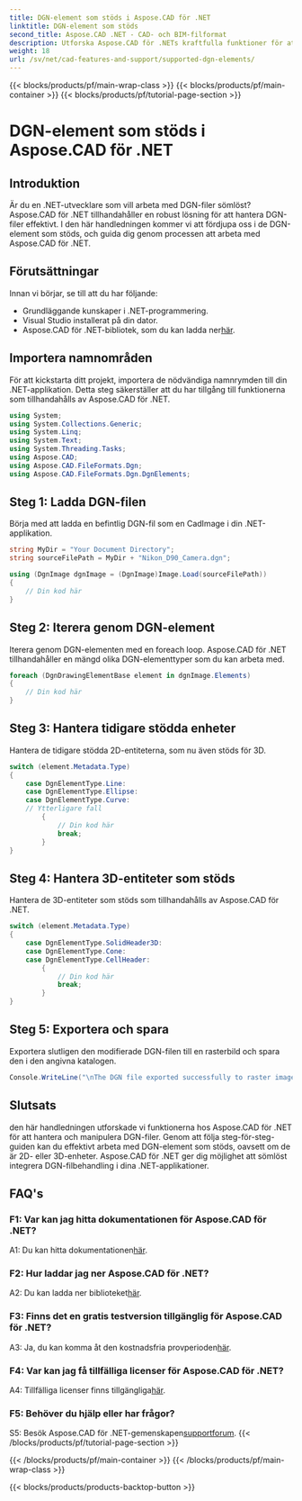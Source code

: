 ```yaml
---
title: DGN-element som stöds i Aspose.CAD för .NET
linktitle: DGN-element som stöds
second_title: Aspose.CAD .NET - CAD- och BIM-filformat
description: Utforska Aspose.CAD för .NETs kraftfulla funktioner för att hantera DGN-filer. Följ vår steg-för-steg-guide för att arbeta sömlöst med 2D- och 3D-element.
weight: 18
url: /sv/net/cad-features-and-support/supported-dgn-elements/
---
```


{{< blocks/products/pf/main-wrap-class >}}
{{< blocks/products/pf/main-container >}}
{{< blocks/products/pf/tutorial-page-section >}}

# DGN-element som stöds i Aspose.CAD för .NET

## Introduktion

Är du en .NET-utvecklare som vill arbeta med DGN-filer sömlöst? Aspose.CAD för .NET tillhandahåller en robust lösning för att hantera DGN-filer effektivt. I den här handledningen kommer vi att fördjupa oss i de DGN-element som stöds, och guida dig genom processen att arbeta med Aspose.CAD för .NET.

## Förutsättningar

Innan vi börjar, se till att du har följande:

- Grundläggande kunskaper i .NET-programmering.
- Visual Studio installerat på din dator.
-  Aspose.CAD för .NET-bibliotek, som du kan ladda ner[här](https://releases.aspose.com/cad/net/).

## Importera namnområden

För att kickstarta ditt projekt, importera de nödvändiga namnrymden till din .NET-applikation. Detta steg säkerställer att du har tillgång till funktionerna som tillhandahålls av Aspose.CAD för .NET.

```csharp
using System;
using System.Collections.Generic;
using System.Linq;
using System.Text;
using System.Threading.Tasks;
using Aspose.CAD;
using Aspose.CAD.FileFormats.Dgn;
using Aspose.CAD.FileFormats.Dgn.DgnElements;
```

## Steg 1: Ladda DGN-filen

Börja med att ladda en befintlig DGN-fil som en CadImage i din .NET-applikation.

```csharp
string MyDir = "Your Document Directory";
string sourceFilePath = MyDir + "Nikon_D90_Camera.dgn";

using (DgnImage dgnImage = (DgnImage)Image.Load(sourceFilePath))
{
    // Din kod här
}
```

## Steg 2: Iterera genom DGN-element

Iterera genom DGN-elementen med en foreach loop. Aspose.CAD för .NET tillhandahåller en mängd olika DGN-elementtyper som du kan arbeta med.

```csharp
foreach (DgnDrawingElementBase element in dgnImage.Elements)
{
    // Din kod här
}
```

## Steg 3: Hantera tidigare stödda enheter

Hantera de tidigare stödda 2D-entiteterna, som nu även stöds för 3D.

```csharp
switch (element.Metadata.Type)
{
    case DgnElementType.Line:
    case DgnElementType.Ellipse:
    case DgnElementType.Curve:
    // Ytterligare fall
        {
            // Din kod här
            break;
        }
}
```

## Steg 4: Hantera 3D-entiteter som stöds

Hantera de 3D-entiteter som stöds som tillhandahålls av Aspose.CAD för .NET.

```csharp
switch (element.Metadata.Type)
{
    case DgnElementType.SolidHeader3D:
    case DgnElementType.Cone:
    case DgnElementType.CellHeader:
        {
            // Din kod här
            break;
        }
}
```

## Steg 5: Exportera och spara

Exportera slutligen den modifierade DGN-filen till en rasterbild och spara den i den angivna katalogen.

```csharp
Console.WriteLine("\nThe DGN file exported successfully to raster image.\nFile saved at " + MyDir);
```

## Slutsats

den här handledningen utforskade vi funktionerna hos Aspose.CAD för .NET för att hantera och manipulera DGN-filer. Genom att följa steg-för-steg-guiden kan du effektivt arbeta med DGN-element som stöds, oavsett om de är 2D- eller 3D-enheter. Aspose.CAD för .NET ger dig möjlighet att sömlöst integrera DGN-filbehandling i dina .NET-applikationer.

## FAQ's

### F1: Var kan jag hitta dokumentationen för Aspose.CAD för .NET?

 A1: Du kan hitta dokumentationen[här](https://reference.aspose.com/cad/net/).

### F2: Hur laddar jag ner Aspose.CAD för .NET?

 A2: Du kan ladda ner biblioteket[här](https://releases.aspose.com/cad/net/).

### F3: Finns det en gratis testversion tillgänglig för Aspose.CAD för .NET?

 A3: Ja, du kan komma åt den kostnadsfria provperioden[här](https://releases.aspose.com/).

### F4: Var kan jag få tillfälliga licenser för Aspose.CAD för .NET?

 A4: Tillfälliga licenser finns tillgängliga[här](https://purchase.aspose.com/temporary-license/).

### F5: Behöver du hjälp eller har frågor?

 S5: Besök Aspose.CAD för .NET-gemenskapen[supportforum](https://forum.aspose.com/c/cad/19).
{{< /blocks/products/pf/tutorial-page-section >}}

{{< /blocks/products/pf/main-container >}}
{{< /blocks/products/pf/main-wrap-class >}}

{{< blocks/products/products-backtop-button >}}
